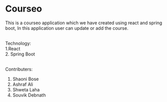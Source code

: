 # Courseo
This is a courseo application which we have created using react and spring boot, In this application user can update or add the course. 
<br><br>

Technology:<br>
1.React <br>
2. Spring Boot<br><br> 

Contributers:
1. Shaoni Bose <BR>
2. Ashraf Ali <br>
3. Shweta Laha<br>
4. Souvik Debnath<br>



